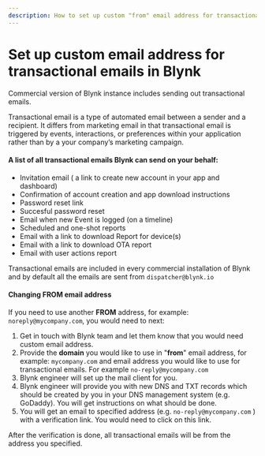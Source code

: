 ```yaml
---
description: How to set up custom "from" email address for transactional emails in Blynk
---
```


# Set up custom email address for transactional emails in Blynk

Commercial version of Blynk instance includes sending out transactional emails.

Transactional email is a type of automated email between a sender and a recipient. It differs from marketing email in that transactional email is triggered by events, interactions, or preferences within your application rather than by a your company’s marketing campaign.

#### **A list of all transactional emails Blynk can send on your behalf:** <a id="a-list-of-all-transactional-emails-blynk-can-send-on-your-behalf-"></a>

* Invitation email \( a link to create new account in your app and dashboard\)
* Confirmation of account creation and app download instructions
* Password reset link
* Succesful password reset
* Email when new Event is logged \(on a timeline\)
* Scheduled and one-shot reports
* Email with a link to download Report for device\(s\)
* Email with a link to download OTA report
* Email with user actions report

Transactional emails are included in every commercial installation of Blynk and by default all the emails are sent from `dispatcher@blynk.io`

#### Changing FROM email address <a id="changing-from-email-address"></a>

If you need to use another **FROM** address, for example: `noreply@mycompany.com`, you would need to next:

1. Get in touch with Blynk team and let them know that you would need custom email address.
2. Provide the **domain** you would like to use in "**from**" email address, for example: `mycompany.com` and email address you would like to use for transactional emails. For example `no-reply@mycompany.com`
3. Blynk engineer will set up the mail client for you.
4. Blynk engineer will provide you with new DNS and TXT records which should be created by you in your DNS management system \(e.g. GoDaddy\). You will get instructions on what should be done.
5. You will get an email to specified address \(e.g. `no-reply@mycompany.com` \) with a verification link. You would need to click on this link.

After the verification is done, all transactional emails will be from the address you specified.

